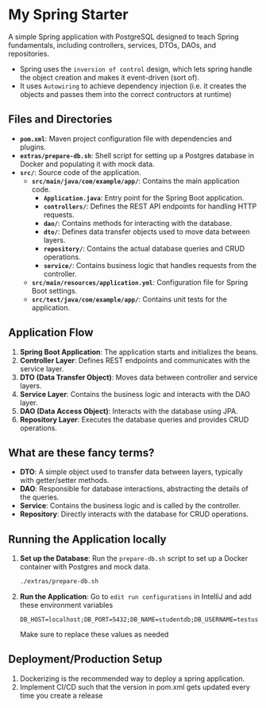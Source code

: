 # My Spring Starter

A simple Spring application with PostgreSQL designed to teach Spring fundamentals, including controllers, services, DTOs, DAOs, and repositories.
- Spring uses the `inversion of control` design, which lets spring handle the object creation and makes it event-driven (sort of).
- It uses `Autowiring` to achieve dependency injection (i.e. it creates the objects and passes them into the correct contructors at runtime)
## Files and Directories

- **`pom.xml`**: Maven project configuration file with dependencies and plugins.
- **`extras/prepare-db.sh`**: Shell script for setting up a Postgres database in Docker and populating it with mock data.
- **`src/`**: Source code of the application.
    - **`src/main/java/com/example/app/`**: Contains the main application code.
        - **`Application.java`**: Entry point for the Spring Boot application.
        - **`controllers/`**: Defines the REST API endpoints for handling HTTP requests.
        - **`dao/`**: Contains methods for interacting with the database.
        - **`dto/`**: Defines data transfer objects used to move data between layers.
        - **`repository/`**: Contains the actual database queries and CRUD operations.
        - **`service/`**: Contains business logic that handles requests from the controller.
    - **`src/main/resources/application.yml`**: Configuration file for Spring Boot settings.
    - **`src/test/java/com/example/app/`**: Contains unit tests for the application.

## Application Flow

1. **Spring Boot Application**: The application starts and initializes the beans.
2. **Controller Layer**: Defines REST endpoints and communicates with the service layer.
3. **DTO (Data Transfer Object)**: Moves data between controller and service layers.
4. **Service Layer**: Contains the business logic and interacts with the DAO layer.
5. **DAO (Data Access Object)**: Interacts with the database using JPA.
6. **Repository Layer**: Executes the database queries and provides CRUD operations.

## What are these fancy terms?

- **DTO**: A simple object used to transfer data between layers, typically with getter/setter methods.
- **DAO**: Responsible for database interactions, abstracting the details of the queries.
- **Service**: Contains the business logic and is called by the controller.
- **Repository**: Directly interacts with the database for CRUD operations.

## Running the Application locally

1. **Set up the Database**: Run the `prepare-db.sh` script to set up a Docker container with Postgres and mock data.
   ```bash
   ./extras/prepare-db.sh
2. **Run the Application**: Go to `edit run configurations` in IntelliJ and add these environment variables
   ```
   DB_HOST=localhost;DB_PORT=5432;DB_NAME=studentdb;DB_USERNAME=testusername;DB_PASSWORD=testpassword;PORT=8080
    ```
    Make sure to replace these values as needed

## Deployment/Production Setup

1. Dockerizing is the recommended way to deploy a spring application.
2. Implement CI/CD such that the version in pom.xml gets updated every time you create a release